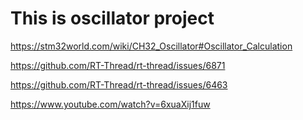 # This is oscillator project

https://stm32world.com/wiki/CH32_Oscillator#Oscillator_Calculation

https://github.com/RT-Thread/rt-thread/issues/6871

https://github.com/RT-Thread/rt-thread/issues/6463

https://www.youtube.com/watch?v=6xuaXij1fuw

